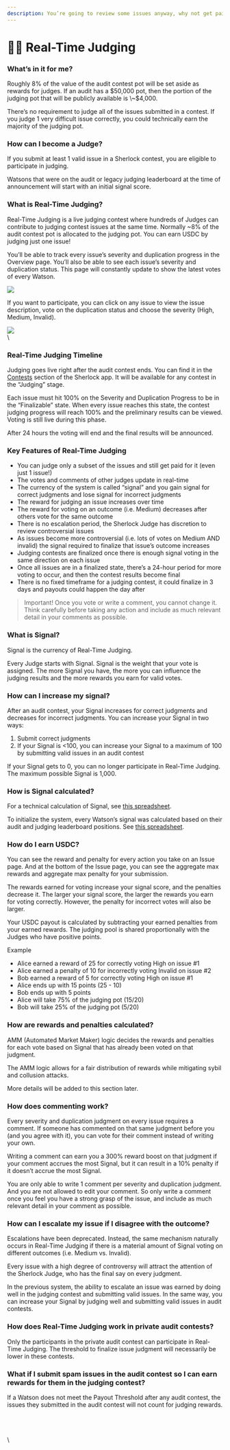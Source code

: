 ```yaml
---
description: You’re going to review some issues anyway, why not get paid for it?
---
```


# 🧑‍⚖️ Real-Time Judging

### What’s in it for me?

Roughly 8% of the value of the audit contest pot will be set aside as rewards for judges. If an audit has a $50,000 pot, then the portion of the judging pot that will be publicly available is \~$4,000.

There’s no requirement to judge all of the issues submitted in a contest. If you judge 1 very difficult issue correctly, you could technically earn the majority of the judging pot.

### How can I become a Judge?

If you submit at least 1 valid issue in a Sherlock contest, you are eligible to participate in judging.&#x20;

Watsons that were on the audit or legacy judging leaderboard at the time of announcement will start with an initial signal score.&#x20;

### What is Real-Time Judging?

Real-Time Judging is a live judging contest where hundreds of Judges can contribute to judging contest issues at the same time. Normally \~8% of the audit contest pot is allocated to the judging pot. You can earn USDC by judging just one issue!

You’ll be able to track every issue’s severity and duplication progress in the Overview page. You’ll also be able to see each issue’s severity and duplication status. This page will constantly update to show the latest votes of every Watson.&#x20;

![](https://lh7-rt.googleusercontent.com/docsz/AD\_4nXfxORK3RQQV9cts-KCLL3Kzwf7XlX2Xn4s7vFXqbeGvglGHrJxaV5ASGuQvSf5hJncNHC5LIlfHf\_g3xMhzi0NzaEqucg3y04Sweeb8LbUIPvY5vLIDwFn0pfhEh3LZBsPPFfOYc7wvcaEIszqJzaMgpDoZ?key=vBHXKQdJakMdc1gIGcMF8w)

If you want to participate, you can click on any issue to view the issue description, vote on the duplication status and choose the severity (High, Medium, Invalid).

![](https://lh7-rt.googleusercontent.com/docsz/AD\_4nXfunEKJYB2KkuBoI9mll1dGqcGBLsFS5wiviNgeB-yLLW4Q4KXbCKOfNftSk\_JUCtw6gcKX5Xjf-3KDOxswdZvjCrdfanRdxoDhTPjO0KUezkEzhr0cBkr7aPT2Ql17G2qQVj8r4JICnL76CTg\_UrYS3Nyw?key=vBHXKQdJakMdc1gIGcMF8w)\
\


### Real-Time Judging Timeline

Judging goes live right after the audit contest ends. You can find it in the [Contests](https://audits.sherlock.xyz/contests) section of the Sherlock app. It will be available for any contest in the “Judging” stage.&#x20;

Each issue must hit 100% on the Severity and Duplication Progress to be in the “Finalizable” state. When every issue reaches this state, the contest judging progress will reach 100% and the preliminary results can be viewed. Voting is still live during this phase.

After 24 hours the voting will end and the final results will be announced.

### Key Features of Real-Time Judging

* You can judge only a subset of the issues and still get paid for it (even just 1 issue!)
* The votes and comments of other judges update in real-time
* The currency of the system is called “signal” and you gain signal for correct judgments and lose signal for incorrect judgments
* The reward for judging an issue increases over time
* The reward for voting on an outcome (i.e. Medium) decreases after others vote for the same outcome
* There is no escalation period, the Sherlock Judge has discretion to review controversial issues
* As issues become more controversial (i.e. lots of votes on Medium AND invalid) the signal required to finalize that issue’s outcome increases
* Judging contests are finalized once there is enough signal voting in the same direction on each issue
* Once all issues are in a finalized state, there’s a 24-hour period for more voting to occur, and then the contest results become final
* There is no fixed timeframe for a judging contest, it could finalize in 3 days and payouts could happen the day after

> Important! Once you vote or write a comment, you cannot change it. Think carefully before taking any action and include as much relevant detail in your comments as possible.&#x20;

### What is Signal?

Signal is the currency of Real-Time Judging.&#x20;

Every Judge starts with Signal. Signal is the weight that your vote is assigned. The more Signal you have, the more you can influence the judging results and the more rewards you earn for valid votes.

### How can I increase my signal?

After an audit contest, your Signal increases for correct judgments and decreases for incorrect judgments. You can increase your Signal in two ways:

1. Submit correct judgments
2. If your Signal is <100, you can increase your Signal to a maximum of 100 by submitting valid issues in an audit contest

If your Signal gets to 0, you can no longer participate in Real-Time Judging. The maximum possible Signal is 1,000.

### &#x20;How is Signal calculated?

For a technical calculation of Signal, see [this spreadsheet](https://docs.google.com/spreadsheets/d/1fQ-8HS4SL0sXqKg6bHHlHFFhbj8Y14cqWOiupYIpIrQ/edit?usp=sharing).

To initialize the system, every Watson’s signal was calculated based on their audit and judging leaderboard positions. See [this spreadsheet](https://docs.google.com/spreadsheets/d/1fQ-8HS4SL0sXqKg6bHHlHFFhbj8Y14cqWOiupYIpIrQ/edit?usp=sharing).&#x20;

### How do I earn USDC?

You can see the reward and penalty for every action you take on an Issue page. And at the bottom of the Issue page, you can see the aggregate max rewards and aggregate max penalty for your submission.&#x20;

The rewards earned for voting increase your signal score, and the penalties decrease it. The larger your signal score, the larger the rewards you earn for voting correctly. However, the penalty for incorrect votes will also be larger.&#x20;

Your USDC payout is calculated by subtracting your earned penalties from your earned rewards. The judging pool is shared proportionally with the Judges who have positive points.

Example

* Alice earned a reward of 25 for correctly voting High on issue #1
* Alice earned a penalty of 10 for incorrectly voting Invalid on issue #2
* Bob earned a reward of 5 for correctly voting High on issue #1
* Alice ends up with 15 points (25 - 10)
* Bob ends up with 5 points
* Alice will take 75% of the judging pot (15/20)
* Bob will take 25% of the judging pot (5/20)

### How are rewards and penalties calculated?

AMM (Automated Market Maker) logic decides the rewards and penalties for each vote based on Signal that has already been voted on that judgment.&#x20;

The AMM logic allows for a fair distribution of rewards while mitigating sybil and collusion attacks.

More details will be added to this section later.&#x20;

### &#x20;How does commenting work?

Every severity and duplication judgment on every issue requires a comment. If someone has commented on that same judgment before you (and you agree with it), you can vote for their comment instead of writing your own.&#x20;

Writing a comment can earn you a 300% reward boost on that judgment if your comment accrues the most Signal, but it can result in a 10% penalty if it doesn’t accrue the most Signal.&#x20;

You are only able to write 1 comment per severity and duplication judgment. And you are not allowed to edit your comment. So only write a comment once you feel you have a strong grasp of the issue, and include as much relevant detail in your comment as possible.&#x20;

### How can I escalate my issue if I disagree with the outcome?

Escalations have been deprecated. Instead, the same mechanism naturally occurs in Real-Time Judging if there is a material amount of Signal voting on different outcomes (i.e. Medium vs. Invalid).

Every issue with a high degree of controversy will attract the attention of the Sherlock Judge, who has the final say on every judgment.&#x20;

In the previous system, the ability to escalate an issue was earned by doing well in the judging contest and submitting valid issues. In the same way, you can increase your Signal by judging well and submitting valid issues in audit contests.&#x20;

### How does Real-Time Judging work in private audit contests?

Only the participants in the private audit contest can participate in Real-Time Judging. The threshold to finalize issue judgment will necessarily be lower in these contests.

### What if I submit spam issues in the audit contest so I can earn rewards for them in the judging contest?

If a Watson does not meet the Payout Threshold after any audit contest, the issues they submitted in the audit contest will not count for judging rewards.&#x20;

\
\
\
\

